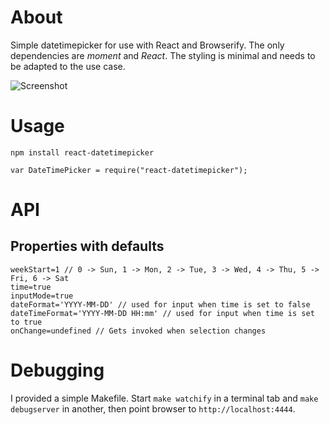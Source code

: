 About
=====

Simple datetimepicker for use with React and Browserify. The only dependencies are _moment_ and _React_. The styling is minimal and needs to be adapted to the use case.

![Screenshot](https://raw.githubusercontent.com/kraf/react-datetimepicker/master/screenshot.jpg)

Usage
=====

`npm install react-datetimepicker`

`var DateTimePicker = require("react-datetimepicker");`

API
===

Properties with defaults
------------------------

```
weekStart=1 // 0 -> Sun, 1 -> Mon, 2 -> Tue, 3 -> Wed, 4 -> Thu, 5 -> Fri, 6 -> Sat
time=true
inputMode=true
dateFormat='YYYY-MM-DD' // used for input when time is set to false
dateTimeFormat='YYYY-MM-DD HH:mm' // used for input when time is set to true
onChange=undefined // Gets invoked when selection changes
```

Debugging
=========

I provided a simple Makefile. Start ```make watchify``` in a terminal tab and ```make debugserver``` in another, then point browser to ```http://localhost:4444```.
